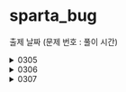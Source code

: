 # sparta_bug


출제 날짜
(문제 번호 : 풀이 시간)
<details>
<summary>
  0305
</summary>
  2072. 홀수만 더하기 : 0305 
  
  2071. 평균값 구하기 : 0305
        
  1983. 조교의 성적 매기기 : 0305 ~ 0306 16:28
        
  1959. 두 개의 숫자열 : 0306 15:58 ~ 17:25 
</details>

<details>
<summary>
  0306
</summary>
  1945. 간단한 소인수분해 : 0307 03:45 ~ 04:35

  1288. 새로운 불면증 치료법 : 0306 17:36~18:00, 21:04~21:53
      
  2805. 농작물 수확하기 : 0307 04:47~04:59, 05:15~05:45, 16:??~17:27
        
  1289. 원재의 메모리 복구하기 : 
</details>

<details>
<summary>
  0307
</summary>
  20396. 돌뒤집기게임1 : 
  
  20397. 돌뒤집기게임2 :
         
  1974. 스도쿠검증 :
        

</details>
